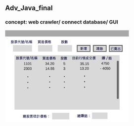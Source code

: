 ## Adv_Java_final
### concept: web crawler/ connect database/ GUI
<img src="./present.png" width = "400" alt="present" align=center />
